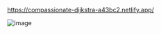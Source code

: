 https://compassionate-dijkstra-a43bc2.netlify.app/

![image](https://user-images.githubusercontent.com/63831506/154889533-55d908ed-5dca-4c04-abf3-285633b15121.png)

